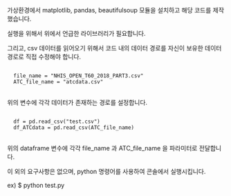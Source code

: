 가상환경에서 matplotlib, pandas, beautifulsoup 모듈을 설치하고 해당 코드를 제작했습니다.

실행을 위해서 위에서 언급한 라이브러리가 필요합니다.

그리고, csv 데이터를 읽어오기 위해서 코드 내의 데이터 경로를 자신이 보유한 데이터 경로로 직접 수정해야 합니다.

<pre>
<code>
  file_name = "NHIS_OPEN_T60_2018_PART3.csv"  
  ATC_file_name = "atcdata.csv"
</code>
</pre>

위의 변수에 각각 데이터가 존재하는 경로를 설정합니다.


<pre>
<code>
  df = pd.read_csv("test.csv")
  df_ATCdata = pd.read_csv(ATC_file_name)
</code>
</pre>

위의 dataframe 변수에 각각 file_name 과 ATC_file_name 을 파라미터로 전달합니다.

이 외의 요구사항은 없으며, python 명령어를 사용하여 콘솔에서 실행시킵니다.

ex) $ python test.py
